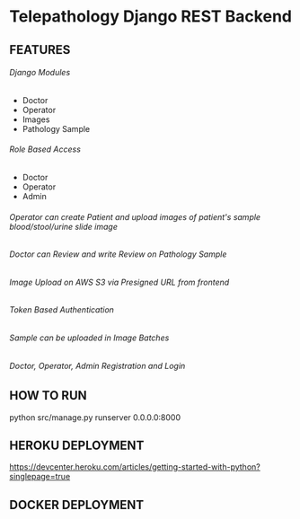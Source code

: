 # Telepathology Django REST Backend

## FEATURES

###### Django Modules

* Doctor
* Operator
* Images
* Pathology Sample

###### Role Based Access

* Doctor
* Operator
* Admin

###### Operator can create Patient and upload images of patient's sample blood/stool/urine slide image

###### Doctor can Review and write Review on Pathology Sample

###### Image Upload on AWS S3 via Presigned URL from frontend

###### Token Based Authentication

###### Sample can be uploaded in Image Batches

###### Doctor, Operator, Admin Registration and Login

## HOW TO RUN

python src/manage.py runserver 0.0.0.0:8000

## HEROKU DEPLOYMENT

https://devcenter.heroku.com/articles/getting-started-with-python?singlepage=true


## DOCKER DEPLOYMENT
